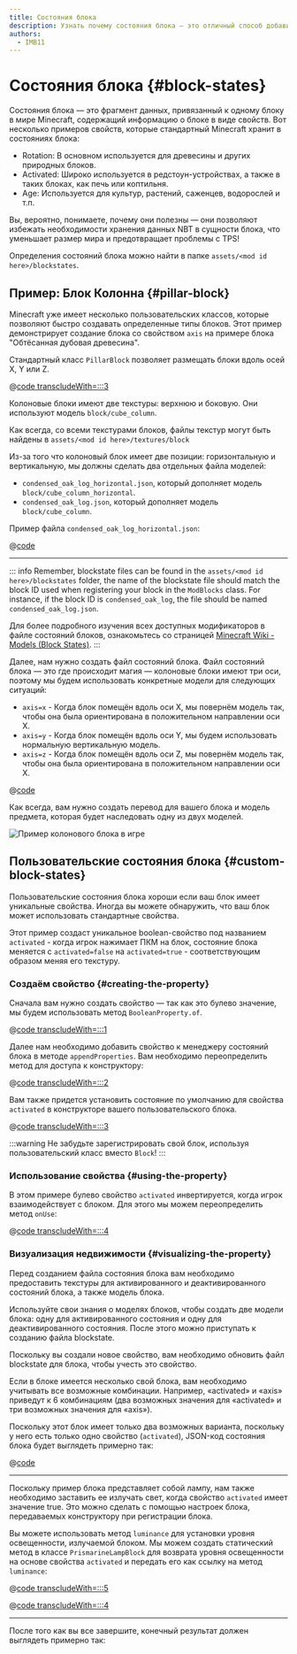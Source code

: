 ```yaml
---
title: Состояния блока
description: Узнать почему состояния блока — это отличный способ добавить визуальной функциональности вашим блокам.
authors:
  - IMB11
---
```


# Состояния блока {#block-states}

Состояния блока — это фрагмент данных, привязанный к одному блоку в мире Minecraft, содержащий информацию о блоке в виде свойств. Вот несколько примеров свойств, которые стандартный Minecraft хранит в состояниях блока:

- Rotation: В основном используется для древесины и других природных блоков.
- Activated: Широко используется в редстоун-устройствах, а также в таких блоках, как печь или коптильня.
- Age: Используется для культур, растений, саженцев, водорослей и т.п.

Вы, вероятно, понимаете, почему они полезны — они позволяют избежать необходимости хранения данных NBT в сущности блока, что уменьшает размер мира и предотвращает проблемы с TPS!

Определения состояний блока можно найти в папке `assets/<mod id here>/blockstates`.

## Пример: Блок Колонна {#pillar-block}

<!-- Note: This example could be used for a custom recipe types guide, a condensor machine block with a custom "Condensing" recipe? -->

Minecraft уже имеет несколько пользовательских классов, которые позволяют быстро создавать определенные типы блоков. Этот пример демонстрирует создание блока со свойством `axis` на примере блока "Обтёсанная дубовая древесина".

Стандартный класс `PillarBlock` позволяет размещать блоки вдоль осей X, Y или Z.

@[code transcludeWith=:::3](@/reference/latest/src/main/java/com/example/docs/block/ModBlocks.java)

Колоновые блоки имеют две текстуры: верхнюю и боковую. Они используют модель `block/cube_column`.

Как всегда, со всеми текстурами блоков, файлы текстур могут быть найдены в `assets/<mod id here>/textures/block`

<DownloadEntry type="Textures" visualURL="/assets/develop/blocks/blockstates_0_large.png" downloadURL="/assets/develop/blocks/condensed_oak_log_textures.zip" />

Из-за того что колоновый блок имеет две позиции: горизонтальную и вертикальную, мы должны сделать два отдельных файла моделей:

- `condensed_oak_log_horizontal.json`, который дополняет модель `block/cube_column_horizontal`.
- `condensed_oak_log.json`, который дополняет модель `block/cube_column`.

Пример файла `condensed_oak_log_horizontal.json`:

@[code](@/reference/latest/src/main/resources/assets/fabric-docs-reference/models/block/condensed_oak_log_horizontal.json)

---

::: info
Remember, blockstate files can be found in the `assets/<mod id here>/blockstates` folder, the name of the blockstate file should match the block ID used when registering your block in the `ModBlocks` class. For instance, if the block ID is `condensed_oak_log`, the file should be named `condensed_oak_log.json`.

Для более подробного изучения всех доступных модификаторов в файле состояний блоков, ознакомьтесь со страницей [Minecraft Wiki - Models (Block States)](https://minecraft.wiki/w/Tutorials/Models#Block_states).
:::

Далее, нам нужно создать файл состояний блока. Файл состояний блока — это где происходит магия — колоновые блоки имеют три оси, поэтому мы будем использовать конкретные модели для следующих ситуаций:

- `axis=x` - Когда блок помещён вдоль оси X, мы повернём модель так, чтобы она была ориентирована в положительном направлении оси X.
- `axis=y` - Когда блок помещён вдоль оси Y, мы будем использовать нормальную вертикальную модель.
- `axis=z` - Когда блок помещён вдоль оси Z, мы повернём модель так, чтобы она была ориентирована в положительном направлении оси X.

@[code](@/reference/latest/src/main/resources/assets/fabric-docs-reference/blockstates/condensed_oak_log.json)

Как всегда, вам нужно создать перевод для вашего блока и модель предмета, которая будет наследовать одну из двух моделей.

![Пример колонового блока в игре](/assets/develop/blocks/blockstates_1.png)

## Пользовательские состояния блока {#custom-block-states}

Пользовательские состояния блока хороши если ваш блок имеет уникальные свойства. Иногда вы можете обнаружить, что ваш блок может использовать стандартные свойства.

Этот пример создаст уникальное boolean-свойство под названием `activated` - когда игрок нажимает ПКМ на блок, состояние блока меняется с `activated=false` на `activated=true` - соответствующим образом меняя его текстуру.

### Создаём свойство {#creating-the-property}

Сначала вам нужно создать свойство — так как это булево значение, мы будем использовать метод  `BooleanProperty.of`.

@[code transcludeWith=:::1](@/reference/latest/src/main/java/com/example/docs/block/custom/PrismarineLampBlock.java)

Далее нам необходимо добавить свойство к менеджеру состояний блока в методе `appendProperties`. Вам необходимо переопределить метод для доступа к конструктору:

@[code transcludeWith=:::2](@/reference/latest/src/main/java/com/example/docs/block/custom/PrismarineLampBlock.java)

Вам также придется установить состояние по умолчанию для свойства `activated` в конструкторе вашего пользовательского блока.

@[code transcludeWith=:::3](@/reference/latest/src/main/java/com/example/docs/block/custom/PrismarineLampBlock.java)

:::warning
Не забудьте зарегистрировать свой блок, используя пользовательский класс вместо `Block`!
:::

### Использование свойства {#using-the-property}

В этом примере булево свойство `activated` инвертируется, когда игрок взаимодействует с блоком. Для этого мы можем переопределить метод `onUse`:

@[code transcludeWith=:::4](@/reference/latest/src/main/java/com/example/docs/block/custom/PrismarineLampBlock.java)

### Визуализация недвижимости {#visualizing-the-property}

Перед созданием файла состояния блока вам необходимо предоставить текстуры для активированного и деактивированного состояний блока, а также модель блока.

<DownloadEntry type="Textures" visualURL="/assets/develop/blocks/blockstates_2_large.png" downloadURL="/assets/develop/blocks/prismarine_lamp_textures.zip" />

Используйте свои знания о моделях блоков, чтобы создать две модели блока: одну для активированного состояния и одну для деактивированного состояния. После этого можно приступать к созданию файла blockstate.

Поскольку вы создали новое свойство, вам необходимо обновить файл blockstate для блока, чтобы учесть это свойство.

Если в блоке имеется несколько свой блока, вам необходимо учитывать все возможные комбинации. Например, «activated» и «axis» приведут к 6 комбинациям (два возможных значения для «activated» и три возможных значения для «axis»).

Поскольку этот блок имеет только два возможных варианта, поскольку у него есть только одно свойство (`activated`), JSON-код состояния блока будет выглядеть примерно так:

@[code](@/reference/latest/src/main/resources/assets/fabric-docs-reference/blockstates/prismarine_lamp.json)

---

Поскольку пример блока представляет собой лампу, нам также необходимо заставить ее излучать свет, когда свойство `activated` имеет значение true. Это можно сделать с помощью настроек блока, передаваемых конструктору при регистрации блока.

Вы можете использовать метод `luminance` для установки уровня освещенности, излучаемой блоком. Мы можем создать статический метод в классе `PrismarineLampBlock` для возврата уровня освещенности на основе свойства `activated` и передать его как ссылку на метод `luminance`:

@[code transcludeWith=:::5](@/reference/latest/src/main/java/com/example/docs/block/custom/PrismarineLampBlock.java)

@[code transcludeWith=:::4](@/reference/latest/src/main/java/com/example/docs/block/ModBlocks.java)

---

<!-- Note: This block can be a great starter for a redstone block interactivity page, maybe triggering the blockstate based on redstone input? -->

После того как вы все завершите, конечный результат должен выглядеть примерно так:

<VideoPlayer src="/assets/develop/blocks/blockstates_3.webm" title="Prismarine Lamp Block in-game" />

